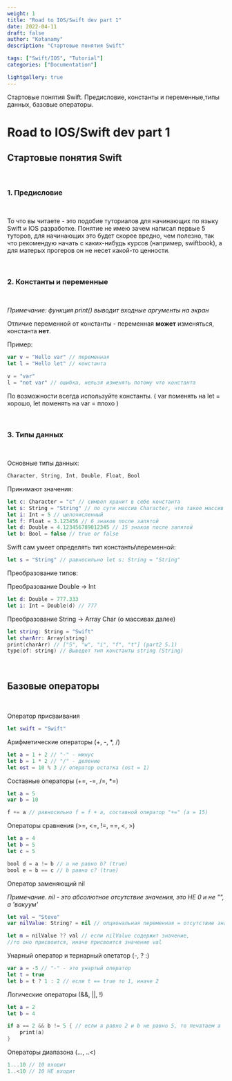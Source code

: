 ```yaml
---
weight: 1
title: "Road to IOS/Swift dev part 1"
date: 2022-04-11
draft: false
author: "Kotanamy"
description: "Стартовые понятия Swift"

tags: ["Swift/IOS", "Tutorial"]
categories: ["Documentation"]

lightgallery: true
---
```


Стартовые понятия Swift. Предисловие, константы и переменные,типы данных, базовые операторы.

<!--more-->

# Road to IOS/Swift dev part 1
## **Стартовые понятия Swift**

<br>

### 1. Предисловие

<br>

То что вы читаете - это подобие туториалов для начинающих по языку Swift и IOS разработке. Понятие не имею зачем написал первые 5 туторов, для начинающих это будет скорее вредно, чем полезно, так что рекомендую начать с каких-нибудь курсов (например, swiftbook), а для матерых прогеров он не несет какой-то ценности.

<br>

### 2. Константы и переменные

<br>

*Примечание: функция print() выводит входные аргументы на экран*

Отличие переменной от константы - переменная **может** изменяться, константа **нет**.

Пример:

```Swift
var v = "Hello var" // переменная
let l = "Hello let" // константа

v = "var"
l = "not var" // ошибка, нельзя изменять потому что константа
```

По возможности всегда используйте константы. ( var поменять на let = хорошо, let поменять на var = плохо )

<br>

### 3. Типы данных

<br>

Основные типы данных:

```Swift
Character, String, Int, Double, Float, Bool
```

Принимают значения:

```Swift
let c: Character = "c" // символ хранит в себе константа
let s: String = "String" // по сути массив Character, что такое массив to be continue...
let i: Int = 5 // целочисленный
let f: Float = 3.123456 // 6 знаков после запятой
let d: Double = 4.123456789012345 // 15 знаков после запятой
let b: Bool = false // true or false
```

Swift сам умеет определять тип константы\переменной:

```Swift
let s = "String" // равносильно let s: String = "String"
```

Преобразование типов:

Преобразование Double -> Int

```Swift
let d: Double = 777.333
let i: Int = Double(d) // 777
```

Преобразование String -> Array Char (о массивах далее)

```Swift
let string: String = "Swift"
let charArr: Array(string)
print(charArr) // ["S", "w", "i", "f", "t"] (part2 5.1)
type(of: string) // Выведет тип константы string (String)
```

<br>

## Базовые операторы

<br>

Оператор присваивания 

```Swift
let swift = "Swift"
```

Арифметические операторы (+, -, *, /)

```Swift
let a = 1 + 2 // "-" - минус
let b = 1 * 2 // "/" - деление
let ost = 10 % 3 // оператор остатка (ost = 1)
```

Составные операторы (+=, -=, /=, *=)

```Swift
let a = 5
var b = 10

f += a // равносильно f = f + a, составной оператор "+=" (а = 15)
```

Операторы сравнения (>=, <=, !=, ==, <, >)

```Swift
let a = 4
let b = 5
let c = 5

bool d = a != b // a не равно b? (true)
bool e = b == c // b равно с? (true)
```

Оператор заменяющий nil

*Примечание. nil - это абсолютное отсутствие значения, это НЕ 0 и не "", а 'вакуум'*

```Swift
let val = "Steve"
var nilValue: String? = nil // опциональная переменная = отсутствие значения

let m = nilValue ?? val // если nilValue содержит значение, 
//то оно присвоится, иначе присвоится значение val
```

Унарный оператор и тернарный опетатор (-, ? :)

```Swift
var a = -5 // "-" - это унартый оператор
let t = true
let b = t ? 1 : 2 // если t == true то 1, иначе 2
```

Логические операторы (&&, ||, !)

```Swift
let a = 2
let b = 4

if a == 2 && b != 5 { // если a равно 2 и b не равно 5, то печатаем а
    print(a) 
}
```

Операторы диапазона (..., ..<)

```Swift
1...10 // 10 входит
1..<10 // 10 НЕ входит
```

<br>

